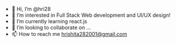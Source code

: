 - 👋 Hi, I’m @hri28
- 👀 I’m interested in Full Stack Web development and UI/UX design!
- 🌱 I’m currently learning react.js
- 💞️ I’m looking to collaborate on ...
- 📫 How to reach me hrishita282001@gmail.com

<!---
hri28/hri28 is a ✨ special ✨ repository because its `README.md` (this file) appears on your GitHub profile.
You can click the Preview link to take a look at your changes.
--->
